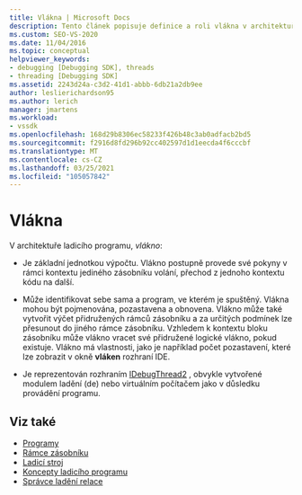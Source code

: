 ```yaml
---
title: Vlákna | Microsoft Docs
description: Tento článek popisuje definice a roli vlákna v architektuře ladicího programu v aplikaci Visual Studio.
ms.custom: SEO-VS-2020
ms.date: 11/04/2016
ms.topic: conceptual
helpviewer_keywords:
- debugging [Debugging SDK], threads
- threading [Debugging SDK]
ms.assetid: 2243d24a-c3d2-41d1-abbb-6db21a2db9ee
author: leslierichardson95
ms.author: lerich
manager: jmartens
ms.workload:
- vssdk
ms.openlocfilehash: 168d29b8306ec58233f426b48c3ab0adfacb2bd5
ms.sourcegitcommit: f2916d8fd296b92cc402597d1d1eecda4f6cccbf
ms.translationtype: MT
ms.contentlocale: cs-CZ
ms.lasthandoff: 03/25/2021
ms.locfileid: "105057842"
---
```

# <a name="threads"></a>Vlákna
V architektuře ladicího programu, *vlákno*:

- Je základní jednotkou výpočtu. Vlákno postupně provede své pokyny v rámci kontextu jediného zásobníku volání, přechod z jednoho kontextu kódu na další.

- Může identifikovat sebe sama a program, ve kterém je spuštěný. Vlákna mohou být pojmenována, pozastavena a obnovena. Vlákno může také vytvořit výčet přidružených rámců zásobníku a za určitých podmínek lze přesunout do jiného rámce zásobníku. Vzhledem k kontextu bloku zásobníku může vlákno vracet své přidružené logické vlákno, pokud existuje. Vlákno má vlastnosti, jako je například počet pozastavení, které lze zobrazit v okně **vláken** rozhraní IDE.

- Je reprezentován rozhraním [IDebugThread2](../../extensibility/debugger/reference/idebugthread2.md) , obvykle vytvořené modulem ladění (de) nebo virtuálním počítačem jako v důsledku provádění programu.

## <a name="see-also"></a>Viz také
- [Programy](../../extensibility/debugger/programs.md)
- [Rámce zásobníku](../../extensibility/debugger/stack-frames.md)
- [Ladicí stroj](../../extensibility/debugger/debug-engine.md)
- [Koncepty ladicího programu](../../extensibility/debugger/debugger-concepts.md)
- [Správce ladění relace](../../extensibility/debugger/session-debug-manager.md)
